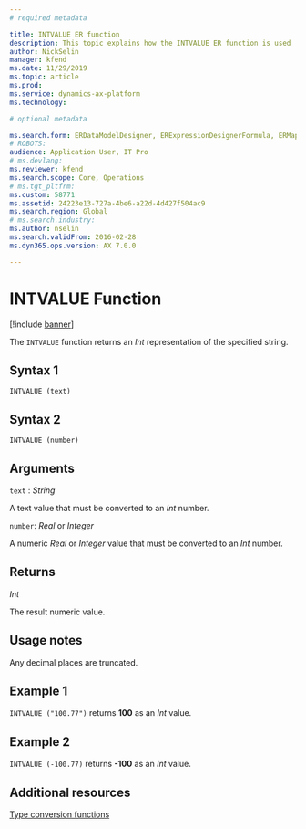 ```yaml
---
# required metadata

title: INTVALUE ER function
description: This topic explains how the INTVALUE ER function is used
author: NickSelin
manager: kfend
ms.date: 11/29/2019
ms.topic: article
ms.prod: 
ms.service: dynamics-ax-platform
ms.technology: 

# optional metadata

ms.search.form: ERDataModelDesigner, ERExpressionDesignerFormula, ERMappedFormatDesigner, ERModelMappingDesigner
# ROBOTS: 
audience: Application User, IT Pro
# ms.devlang: 
ms.reviewer: kfend
ms.search.scope: Core, Operations
# ms.tgt_pltfrm: 
ms.custom: 58771
ms.assetid: 24223e13-727a-4be6-a22d-4d427f504ac9
ms.search.region: Global
# ms.search.industry: 
ms.author: nselin
ms.search.validFrom: 2016-02-28
ms.dyn365.ops.version: AX 7.0.0

---
```


# <a name="INTVALUE">INTVALUE Function</a>

[!include [banner](../includes/banner.md)]

The `INTVALUE` function returns an *Int* representation of the specified string.

## Syntax 1

```
INTVALUE (text)
```

## Syntax 2

```
INTVALUE (number)
```

## Arguments

`text` : *String*

A text value that must be converted to an *Int* number.

`number`: *Real* or *Integer*

A numeric *Real* or *Integer* value that must be converted to an *Int* number.

## Returns

*Int*

The result numeric value.

## Usage notes

Any decimal places are truncated.

## Example 1

`INTVALUE ("100.77")` returns **100** as an *Int* value.

## Example 2

`INTVALUE (-100.77)` returns **-100** as an *Int* value.

## Additional resources

[Type conversion functions](er-functions-category-type-conversion.md)
